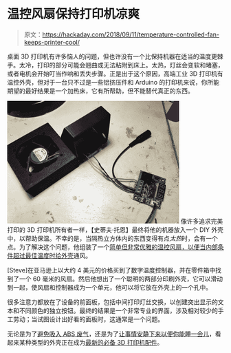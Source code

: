 # 温控风扇保持打印机凉爽

> 原文：<https://hackaday.com/2018/09/11/temperature-controlled-fan-keeps-printer-cool/>

桌面 3D 打印机有许多恼人的问题，但也许没有一个比保持机器在适当的温度更棘手。太冷，打印的部分可能会翘曲或无法粘附到床上。太热，灯丝会变软和堵塞，或者电机会开始叮当作响和丢失步骤。正是出于这个原因，高端工业 3D 打印机有温控外壳，但对于一台只不过是一些铝挤压件和 Arduino 的打印机来说，你所能期望的最好结果是一个加热床，它有所帮助，但不能替代真正的东西。

[![](img/bcc501189888f7e3f50b490476ad889c.png)](https://hackaday.com/wp-content/uploads/2018/09/3dpfan_detail.jpg) 像许多追求完美打印的 3D 打印机所有者一样，【史蒂夫·托恩】最终将他的机器放入一个 DIY 外壳中，以帮助保温。不幸的是，当隔热立方体内的东西变得有点*太热*时，会有一个点。为了解决这个问题，他组装了一个[简单但非常优雅的温控风扇，以便当内部条件超过最佳温度时给外壳](https://www.theneverendingprojectslist.com/3dprintingprojects/enclosureexhaustfan/)通风。

[Steve]在亚马逊上以大约 4 美元的价格买到了数字温度控制器，并在零件箱中找到了一个 60 毫米的风扇。然后他想出了一个聪明的两部分印刷外壳，它可以滑动到一起，使风扇和控制器成为一个单元，他可以将它放在外壳上的一个孔中。

很多注意力都放在了设备的前面板，包括中间打印灯丝交换，以创建突出显示的文本和不同颜色的独立按钮。最终的结果是一个非常专业的界面，涉及相对较少的手工劳动；当试图设计出好看的面板时，这通常是一个问题。

无论是为了[避免吸入 ABS 废气](https://hackaday.com/2017/10/09/this-3d-printer-enclosure-takes-ventilation-seriously/)，还是为了[让事情安静下来以便你能睡一会儿](https://hackaday.com/2016/08/02/3d-printer-enclosure-is-pleasant-on-the-eyes-and-ears/)，看起来某种类型的外壳正在成为[最新的必备 3D 打印机配件](https://hackaday.com/2018/03/28/you-got-a-3d-printer-now-what-do-you-buy/)。